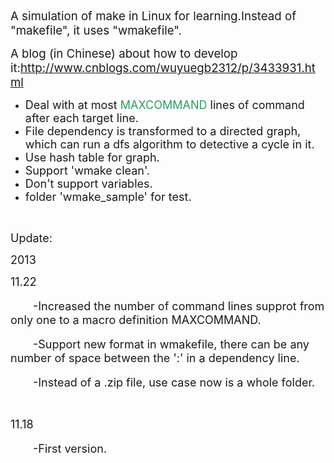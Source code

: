 <p><span style="font-size: 14pt;">A simulation of make in Linux for learning.Instead of "makefile", it uses "wmakefile".</span></p>
<p><span style="font-size: 14pt;">A blog (in Chinese) about how to develop it:<a href="http://www.cnblogs.com/wuyuegb2312/p/3433931.html">http://www.cnblogs.com/wuyuegb2312/p/3433931.html</a></span></p>
<ul>
<li><span style="font-size: 18px;">Deal with at most <span style="color: #339966;">MAXCOMMAND</span> lines of command after each target line.</span></li>
<li><span style="font-size: 18px;">File dependency is transformed&nbsp;to a&nbsp;directed graph, which can run a dfs algorithm to detective a cycle in it.</span></li>
<li><span style="font-size: 18px;">Use hash table for graph.</span></li>
<li><span style="font-size: 18px;">Support 'wmake clean'.</span></li>
<li><span style="font-size: 18px;">Don't support&nbsp;variables.</span></li>
<li><span style="font-size: 18px;">folder 'wmake_sample' for test.</span></li>
</ul>
<p>&nbsp;</p>
<p><span style="font-size: 18px;">Update:</span></p>
<p><span style="font-size: 18px;">2013</span></p>
<p><span style="font-size: 18px;">11.22</span></p>
<p><span style="font-size: 18px;">　　-Increased the number of command lines supprot from only one to a&nbsp;macro definition MAXCOMMAND.</span></p>
<p><span style="font-size: 18px;">　　-Support new format in wmakefile, there can be any number of space between the ':' in a dependency line.</span></p>
<p><span style="font-size: 18px;">　　-Instead of a .zip file, use case now is a whole folder.</span></p>
<p>&nbsp;</p>
<p><span style="font-size: 18px;">11.18</span></p>
<p><span style="font-size: 18px;">　　-First version.</span></p>
